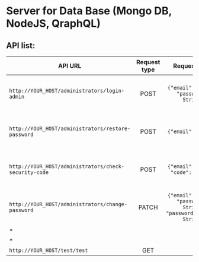 # Server for Data Base (Mongo DB, NodeJS, QraphQL)

## API list:

API URL  | Request type | Request body | Response Status | Response Body | Response Status | Response Body |
------------- | :-------------: |:-------------: | :-------------: | ------------- | :-------------: | -----------
`http://YOUR_HOST/administrators/login-admin` | POST | `{"email": String, "password": String}` | 200 |`{"token": String, "status": true, "admin": Object}` | 401 | `{"status": false, "msg": String}`
 `http://YOUR_HOST/administrators/restore-password` | POST | `{"email": String}` | 200 | `{"status": true, "msg": String}` | 404 / 409 | `{"status": false, error: "error" "msg": String}`
  `http://YOUR_HOST/administrators/check-security-code` | POST | `{"email": String, "code": String}` | 200 | `{"status": true, "msg": String}` | 403 / 409 | `{"status": false, error: "error" "msg": String}`
  `http://YOUR_HOST/administrators/change-password` | PATCH | `{"email": String, "password": String, "passwordConfirm": String}` | 200 | `{"status": true, "msg": String}` | 403 / 409 | `{"status": false, error: "error" "msg": String}`
  * |
  * |
  `http://YOUR_HOST/test/test` | GET



